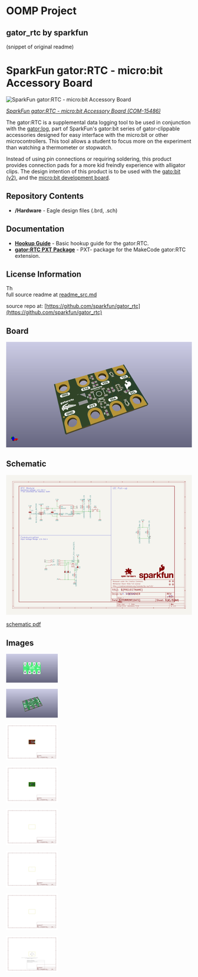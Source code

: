 # OOMP Project  
## gator_rtc  by sparkfun  
  
(snippet of original readme)  
  
SparkFun gator:RTC - micro:bit Accessory Board  
=============================  
  
![SparkFun gator:RTC - micro:bit Accessory Board](https://cdn.sparkfun.com/assets/parts/1/4/0/7/6/15486-SparkFun_gator-RTC_-_micro-bit_Accessory_Board-01.jpg)  
  
[*SparkFun gator:RTC - micro:bit Accessory Board (COM-15486)*](https://www.sparkfun.com/products/15486)    
  
The gator:RTC is a supplemental data logging tool to be used in conjunction with the [gator:log](https://www.sparkfun.com/products/15270), part of SparkFun's gator:bit series of gator-clippable accessories designed for easy interface with the micro:bit or other microcontrollers. This tool allows a student to focus more on the experiment than watching a thermometer or stopwatch.  
  
Instead of using pin connections or requiring soldering, this product provides connection pads for a more kid freindly experience with alligator clips. The design intention of this product is to be used with the [gato:bit (v2)](https://www.sparkfun.com/products/15162), and the [micro:bit development board](https://www.sparkfun.com/products/14208).  
  
Repository Contents  
-------------------  
  
* **/Hardware** - Eagle design files (.brd, .sch)  
  
Documentation  
--------------  
  
* **[Hookup Guide](https://learn.sparkfun.com/tutorials/sparkfun-gatorrtc-hookup-guide)** - Basic hookup guide for the gator:RTC.  
* **[gator:RTC PXT Package](https://github.com/sparkfun/pxt-gator-rtc)** - PXT- package for the MakeCode gator:RTC extension.  
  
License Information  
-------------------  
  
Th  
  full source readme at [readme_src.md](readme_src.md)  
  
source repo at: [https://github.com/sparkfun/gator_rtc](https://github.com/sparkfun/gator_rtc)  
## Board  
  
[![working_3d.png](working_3d_600.png)](working_3d.png)  
## Schematic  
  
[![working_schematic.png](working_schematic_600.png)](working_schematic.png)  
  
[schematic pdf](working_schematic.pdf)  
## Images  
  
[![working_3D_bottom.png](working_3D_bottom_140.png)](working_3D_bottom.png)  
  
[![working_3D_top.png](working_3D_top_140.png)](working_3D_top.png)  
  
[![working_assembly_page_01.png](working_assembly_page_01_140.png)](working_assembly_page_01.png)  
  
[![working_assembly_page_02.png](working_assembly_page_02_140.png)](working_assembly_page_02.png)  
  
[![working_assembly_page_03.png](working_assembly_page_03_140.png)](working_assembly_page_03.png)  
  
[![working_assembly_page_04.png](working_assembly_page_04_140.png)](working_assembly_page_04.png)  
  
[![working_assembly_page_05.png](working_assembly_page_05_140.png)](working_assembly_page_05.png)  
  
[![working_assembly_page_06.png](working_assembly_page_06_140.png)](working_assembly_page_06.png)  
